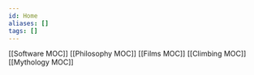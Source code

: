 ```yaml
---
id: Home
aliases: []
tags: []
---
```


[[Software MOC]]
[[Philosophy MOC]]
[[Films MOC]]
[[Climbing MOC]]
[[Mythology MOC]]
